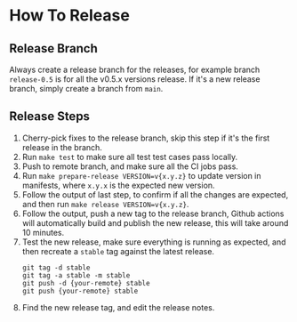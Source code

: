 # How To Release

## Release Branch

Always create a release branch for the releases, for example branch `release-0.5` is for all the v0.5.x versions release. If it's a new release branch, simply create a branch from `main`.

## Release Steps

1. Cherry-pick fixes to the release branch, skip this step if it's the first release in the branch.
1. Run `make test` to make sure all test test cases pass locally.
1. Push to remote branch, and make sure all the CI jobs pass.
1. Run `make prepare-release VERSION=v{x.y.z}` to update version in manifests, where `x.y.x` is the expected new version.
1. Follow the output of last step, to confirm if all the changes are expected, and then run `make release VERSION=v{x.y.z}`.
1. Follow the output, push a new tag to the release branch, Github actions will automatically build and publish the new release, this will take around 10 minutes.
1. Test the new release, make sure everything is running as expected, and then recreate a `stable` tag against the latest release.
   ```shell
   git tag -d stable
   git tag -a stable -m stable
   git push -d {your-remote} stable
   git push {your-remote} stable
   ```
1. Find the new release tag, and edit the release notes.
